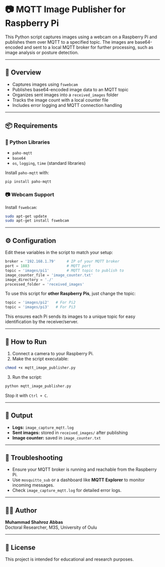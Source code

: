 
# 📷 MQTT Image Publisher for Raspberry Pi

This Python script captures images using a webcam on a Raspberry Pi and publishes them over MQTT to a specified topic. The images are base64-encoded and sent to a local MQTT broker for further processing, such as image analysis or posture detection.

---

## 🧠 Overview

- Captures images using `fswebcam`
- Publishes base64-encoded image data to an MQTT topic
- Organizes sent images into a `received_images` folder
- Tracks the image count with a local counter file
- Includes error logging and MQTT connection handling

---

## 📦 Requirements

### 📌 Python Libraries

- `paho-mqtt`
- `base64`
- `os`, `logging`, `time` (standard libraries)

Install `paho-mqtt` with:

```bash
pip install paho-mqtt
```

### 📷 Webcam Support

Install `fswebcam`:

```bash
sudo apt-get update
sudo apt-get install fswebcam
```

---

## ⚙️ Configuration

Edit these variables in the script to match your setup:

```python
broker = '192.168.1.79'     # IP of your MQTT broker
port = 1883                 # MQTT port
topic = 'images/pi1'        # MQTT topic to publish to
image_counter_file = 'image_counter.txt'
image_directory = './'
processed_folder = 'received_images'
```

To use this script for **other Raspberry Pis**, just change the topic:

```python
topic = 'images/pi2'   # For Pi2
topic = 'images/pi3'   # For Pi3
```

This ensures each Pi sends its images to a unique topic for easy identification by the receiver/server.

---

## 🚀 How to Run

1. Connect a camera to your Raspberry Pi.
2. Make the script executable:

```bash
chmod +x mqtt_image_publisher.py
```

3. Run the script:

```bash
python mqtt_image_publisher.py
```

Stop it with `Ctrl + C`.

---

## 📁 Output

- **Logs:** `image_capture_mqtt.log`  
- **Sent images:** stored in `received_images/` after publishing  
- **Image counter:** saved in `image_counter.txt`

---

## 🔧 Troubleshooting

- Ensure your MQTT broker is running and reachable from the Raspberry Pi.
- Use `mosquitto_sub` or a dashboard like **MQTT Explorer** to monitor incoming messages.
- Check `image_capture_mqtt.log` for detailed error logs.

---

## 👨‍💻 Author

**Muhammad Shahroz Abbas**  
Doctoral Researcher, M3S, University of Oulu

---

## 📜 License

This project is intended for educational and research purposes.
